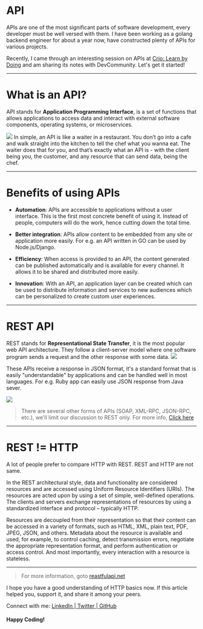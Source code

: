 # API

APIs are one of the most significant parts of software development, every developer must be well versed with them. I have been working as a golang backend engineer for about a year now, have constructed plenty of APIs for various projects.

Recently, I came through an interesting session on APIs at <a href="https://www.crio.do/">Crio: Learn by Doing</a> and am sharing its notes with DevCommunity. Let's get it started!

<hr>

# What is an API?

API stands for **Application Programming Interface**, is a set of functions that allows applications to access data and interact with external software components, operating systems, or microservices.

<img src="https://user-images.githubusercontent.com/26124625/104198884-ca1bcf80-544c-11eb-94d1-22548426ad4d.png"></img>
In simple, an API is like a waiter in a restaurant. You don’t go into a cafe and walk straight into the kitchen to tell the chef what you wanna eat. The waiter does that for you, and that’s exactly what an API is - with the client being you, the customer, and any resource that can send data, being the chef.

<hr>

# Benefits of using APIs

- **Automation**: APIs are accessible to applications without a user interface. This is the first most concrete benefit of using it. Instead of people, computers will do the work, hence cutting down the total time.

- **Better integration**: APIs allow content to be embedded from any site or application more easily. For e.g. an API written in GO can be used by Node.js/Django.

- **Efficiency**: When access is provided to an API, the content generated can be published automatically and is available for every channel. It allows it to be shared and distributed more easily.

- **Innovation**: With an API, an application layer can be created which can be used to distribute information and services to new audiences which can be personalized to create custom user experiences.

<hr>

# REST API

REST stands for **Representational State Transfer**, it is the most popular web API architecture. They follow a client-server model where one software program sends a request and the other response with some data.
<img src="https://user-images.githubusercontent.com/26124625/104197485-16fea680-544b-11eb-8aaa-d2bd74bf207a.png"> </img>

These APIs receive a response in JSON format, it's a standard format that is easily "understandable" by applications and can be handled well in most languages. For e.g. Ruby app can easily use JSON response from Java sever.

<img src="https://user-images.githubusercontent.com/26124625/104204412-431e2580-5453-11eb-9827-29a65aa6ff82.png"></img>


> There are several other forms of APIs (SOAP, XML-RPC, JSON-RPC, etc.), we'll limit our discussion to REST only. For more info, <a href="https://stoplight.io/api-types/"> Click here</a>

<hr>

# REST != HTTP

A lot of people prefer to compare HTTP with REST. REST and HTTP are not same.

In the REST architectural style, data and functionality are considered resources and are accessed using Uniform Resource Identifiers (URIs). The resources are acted upon by using a set of simple, well-defined operations. The clients and servers exchange representations of resources by using a standardized interface and protocol – typically HTTP.

Resources are decoupled from their representation so that their content can be accessed in a variety of formats, such as HTML, XML, plain text, PDF, JPEG, JSON, and others. Metadata about the resource is available and used, for example, to control caching, detect transmission errors, negotiate the appropriate representation format, and perform authentication or access control. And most importantly, every interaction with a resource is stateless.

<hr>

> For more information, goto <a href="https://restfulapi.net/"> reastfulapi.net </a>

I hope you have a good understanding of HTTP basics now. If this article helped you, support it, and share it among your peers.

Connect with me: <a href="https://linkedin.com/in/anubhavitis"> LinkedIn </a>|<a href="https://twitter.com/anubhavitis"> Twitter </a>|<a href="https://github.com/anubhavitis"> GitHub </a>

#### Happy Coding!